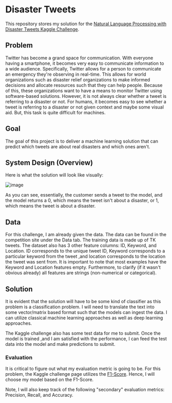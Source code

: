 # Disaster Tweets
This repository stores my solution for the [Natural Language Processing with Disaster Tweets Kaggle Challenge](https://www.kaggle.com/competitions/nlp-getting-started). 

## Problem
Twitter has become a grand space for communication. With everyone having a smartphone, it becomes very easy to communicate information to a wide audience. Specifically, Twitter allows for a person to communicate an emergency they're observing in real-time. This allows for world organizations such as disaster relief organizations to make informed decisions and allocate resources such that they can help people. Because of this, these organizations want to have a means to monitor Twitter using software-based solutions. However, it is not always clear whether a tweet is referring to a disaster or not. For humans, it becomes easy to see whether a tweet is referring to a disaster or not given context and maybe some visual aid. But, this task is quite difficult for machines. 

## Goal
The goal of this project is to deliver a machine learning solution that can predict which tweets are about real disasters and which ones aren't. 

## System Design (Overview)
Here is what the solution will look like visually:

![image](https://github.com/JinalShah2002/nlp-disaster-tweets/assets/28205508/e7e72939-ef50-4a7d-913f-85e9e11a7559)

As you can see, essentially, the customer sends a tweet to the model, and the model returns a 0, which means the tweet isn't about a disaster, or 1, which means the tweet is about a disaster.

## Data
For this challenge, I am already given the data. The data can be found in the competition site under the Data tab. The training data is made up of TK tweets. The dataset also has 3 other feature columns: ID, Keyword, and Location. ID corresponds to the unique tweet ID, Keyword corresponds to a particular keyword from the tweet ,and location corresponds to the location the tweet was sent from. It is important to note that most examples have the Keyword and Location features empty. Furthermore, to clarify (if it wasn't obvious already) all features are strings (non-numerical or categorical). 

## Solution
It is evident that the solution will have to be some kind of classifier as this problem is a classification problem. I will need to translate the text into some vector/matrix based format such that the models can ingest the data. I can utilize classical machine learning approaches as well as deep learning approaches. 

The Kaggle challenge also has some test data for me to submit. Once the model is trained ,and I am satisfied with the performance, I can feed the test data into the model and make predictions to submit. 

### Evaluation
It is critical to figure out what my evaluation metric is going to be. For this problem, the Kaggle challenge page utilizes the [F1-Score](https://en.wikipedia.org/wiki/F-score). Hence, I will choose my model based on the F1-Score. 

Note, I will also keep track of the following "secondary" evaluation metrics: Precision, Recall, and Accuracy.


